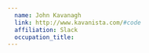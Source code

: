 ```yaml
---
  name: John Kavanagh
  link: http://www.kavanista.com/#code
  affiliation: Slack
  occupation_title:
---
```

